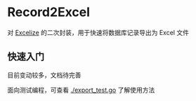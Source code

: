 # Record2Excel

对 [Excelize](https://github.com/qax-os/excelize) 的二次封装，用于快速将数据库记录导出为 Excel 文件

## 快速入门

目前变动较多，文档待完善

面向测试编程，可查看 [./export_test.go](./export_test.go) 了解使用方法